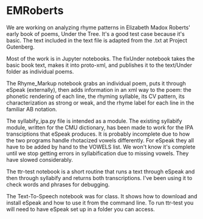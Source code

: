 # EMRoberts

We are working on analyzing rhyme patterns in Elizabeth Madox Roberts' early book of poems, Under the Tree. It's a good test case because it's basic. The text included in the text file is adapted from the .txt at Project Gutenberg. 

Most of the work is in Jupyter notebooks. The fixUnder notebook takes the basic book text, makes it into proto-xml, and publishes it to the text/Under folder as individual poems.

The Rhyme_Markup notebook grabs an individual poem, puts it through eSpeak (externally), then adds information in an xml way to the poem: the phonetic rendering of each line, the rhyming syllable, its CV pattern, its characterization as strong or weak, and the rhyme label for each line in the familiar AB notation.

The syllabify_ipa.py file is intended as a module. The existing syllabify module, written for the CMU dictionary, has been made to work for the IPA transciptions that eSpeak produces. It is probably incomplete due to how the two programs handle rhotacized vowels differently. For eSpeak they all have to be added by hand to the VOWELS list. We won't know it's complete until we stop getting errors in syllabification due to missing vowels. They have slowed considerably.

The ttr-test notebook is a short routine that runs a text through eSpeak and then through syllabify and returns both transcriptions. I've been using it to check words and phrases for debugging.

The Text-To-Speech notebook was for class. It shows how to download and install eSpeak and how to use it from the command line. To run ttr-test you will need to have eSpeak set up in a folder you can access.
